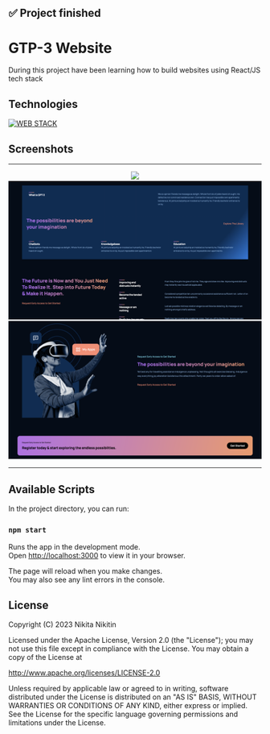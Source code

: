 ## ✅ Project finished 

#  GTP-3 Website

During this project have been learning how to build websites using React/JS tech stack

## Technologies

[![WEB STACK](https://skills.thijs.gg/icons?i=js,html,css,react)](https://skills.thijs.gg)


## Screenshots

-----------------------------------------------------

<p align="center">
  <img src="top.png">
  <img src="mid.png">
  <img src="bot.png">
</p>

-----------------------------------------------------


## Available Scripts

In the project directory, you can run:

### `npm start`

Runs the app in the development mode.\
Open [http://localhost:3000](http://localhost:3000) to view it in your browser.

The page will reload when you make changes.\
You may also see any lint errors in the console.

## License

Copyright (C) 2023 Nikita Nikitin

Licensed under the Apache License, Version 2.0 (the "License");
you may not use this file except in compliance with the License.
You may obtain a copy of the License at

http://www.apache.org/licenses/LICENSE-2.0

Unless required by applicable law or agreed to in writing, software
distributed under the License is distributed on an "AS IS" BASIS,
WITHOUT WARRANTIES OR CONDITIONS OF ANY KIND, either express or implied.
See the License for the specific language governing permissions and
limitations under the License.
